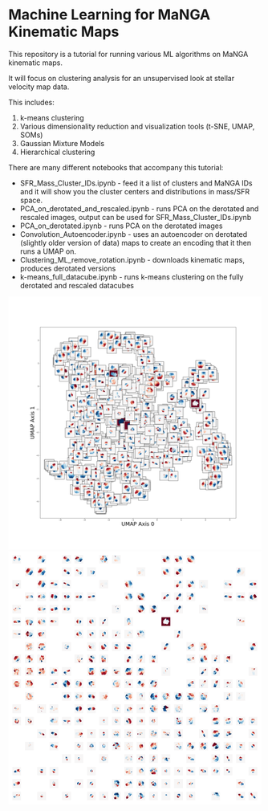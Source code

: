 # Machine Learning for MaNGA Kinematic Maps
This repository is a tutorial for running various ML algorithms on MaNGA kinematic maps.

It will focus on clustering analysis for an unsupervised look at stellar velocity map data.

This includes:
1) k-means clustering
2) Various dimensionality reduction and visualization tools (t-SNE, UMAP, SOMs)
3) Gaussian Mixture Models 
4) Hierarchical clustering

There are many different notebooks that accompany this tutorial:
- SFR_Mass_Cluster_IDs.ipynb - feed it a list of clusters and MaNGA IDs and it will show you the cluster centers and distributions in mass/SFR space.
- PCA_on_derotated_and_rescaled.ipynb - runs PCA on the derotated and rescaled images, output can be used for SFR_Mass_Cluster_IDs.ipynb
- PCA_on_derotated.ipynb - runs PCA on the derotated images
- Convolution_Autoencoder.ipynb - uses an autoencoder on derotated (slightly older version of data) maps to create an encoding that it then runs a UMAP on.
- Clustering_ML_remove_rotation.ipynb - downloads kinematic maps, produces derotated versions
- k-means_full_datacube.ipynb - runs k-means clustering on the fully derotated and rescaled datacubes
<img src="umap.png">

<img src="som_imgs.png">